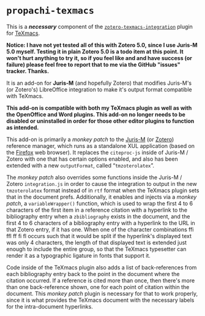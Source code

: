 # `propachi-texmacs` #

This is a **_necessary_** component of the [`zotero-texmacs-integration`](https://github.com/KarlHegbloom/zotero-texmacs-integration) plugin for [TeXmacs](http://www.texmacs.org).

__Notice: I have not yet tested all of this with Zotero 5.0, since I use Juris-M 5.0 myself. Testing it in plain Zotero 5.0 is a todo item at this point. It won't hurt anything to try it, so if you feel like and and have success (or failure) please feel free to report that to me via the GitHub "issues" tracker. Thanks.__

It is an add-on for __Juris-M__ (and hopefully Zotero) that modifies Juris-M's (or Zotero's) LibreOffice integration to make it's output format compatible with TeXmacs.

**This add-on is compatible with both my TeXmacs plugin as well as with the OpenOffice and Word plugins. This add-on no longer needs to be disabled or uninstalled in order for those other editor plugins to function as intended.**

This add-on is primarily a *monkey patch* to the [Juris-M](https://juris-m.github.io) (or [Zotero](https://www.zotero.org)) reference manager, which runs as a standalone XUL application (based on the [Firefox](https://www.mozilla.org/en-US/firefox/products/) web browser). It replaces the `citeproc-js` inside of Juris-M / Zotero with one that has certain options enabled, and also has been extended with a new `outputFormat`, called “`tmzoterolatex`”.

The *monkey patch* also overrides some functions inside the Juris-M / Zotero `integration.js` in order to cause the integration to output in the new `tmzoterolatex` format instead of in `rtf` format when the TeXmacs plugin sets that in the document prefs. Additionally, it enables and injects via a *monkey patch*, a `variableWrapper()` function, which is used to wrap the first 4 to 6 characters of the first item in a reference citation with a hyperlink to the bibliography entry when a `zbibliography` exists in the document, and the first 4 to 6 characters of a bibliography entry with a hyperlink to the URL in that Zotero entry, if it has one. When one of the character combinations ffi ffl ff fi fl occurs such that it would be split if the hyperlink's displayed text was only 4 characters, the length of that displayed text is extended just enough to include the entire group, so that the TeXmacs typesetter can render it as a typographic ligature in fonts that support it.

Code inside of the TeXmacs plugin also adds a list of back-references from each bibliography entry back to the point in the document where the citation occurred. If a reference is cited more than once, then there's more than one back-reference shown, one for each point of citation within the document. This *monkey patch* plugin is necessary for that to work properly, since it is what provides the TeXmacs document with the necessary labels for the intra-document hyperlinks.
